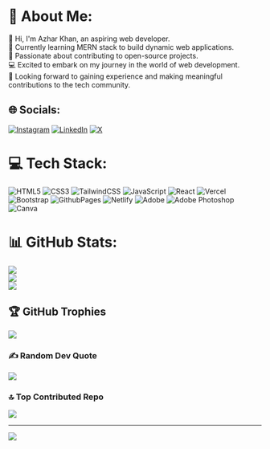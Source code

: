 # 💫 About Me:
👋 Hi, I'm Azhar Khan, an aspiring web developer.<br>🌱 Currently learning MERN stack to build dynamic web applications.<br>🚀 Passionate about contributing to open-source projects.<br>💻 Excited to embark on my journey in the world of web development.<br>🌟 Looking forward to gaining experience and making meaningful contributions to the tech community.


## 🌐 Socials:
[![Instagram](https://img.shields.io/badge/Instagram-%23E4405F.svg?logo=Instagram&logoColor=white)](https://instagram.com/azhar__khan23) [![LinkedIn](https://img.shields.io/badge/LinkedIn-%230077B5.svg?logo=linkedin&logoColor=white)](https://linkedin.com/in/azhardotcoder) [![X](https://img.shields.io/badge/X-black.svg?logo=X&logoColor=white)](https://x.com/azhardotcoder) 

# 💻 Tech Stack:
![HTML5](https://img.shields.io/badge/html5-%23E34F26.svg?style=for-the-badge&logo=html5&logoColor=white) ![CSS3](https://img.shields.io/badge/css3-%231572B6.svg?style=for-the-badge&logo=css3&logoColor=white) ![TailwindCSS](https://img.shields.io/badge/tailwindcss-%2338B2AC.svg?style=for-the-badge&logo=tailwind-css&logoColor=white) ![JavaScript](https://img.shields.io/badge/javascript-%23323330.svg?style=for-the-badge&logo=javascript&logoColor=%23F7DF1E) ![React](https://img.shields.io/badge/react-%2320232a.svg?style=for-the-badge&logo=react&logoColor=%2361DAFB) ![Vercel](https://img.shields.io/badge/vercel-%23000000.svg?style=for-the-badge&logo=vercel&logoColor=white) ![Bootstrap](https://img.shields.io/badge/bootstrap-%238511FA.svg?style=for-the-badge&logo=bootstrap&logoColor=white) ![GithubPages](https://img.shields.io/badge/github%20pages-121013?style=for-the-badge&logo=github&logoColor=white) ![Netlify](https://img.shields.io/badge/netlify-%23000000.svg?style=for-the-badge&logo=netlify&logoColor=#00C7B7) ![Adobe](https://img.shields.io/badge/adobe-%23FF0000.svg?style=for-the-badge&logo=adobe&logoColor=white) ![Adobe Photoshop](https://img.shields.io/badge/adobe%20photoshop-%2331A8FF.svg?style=for-the-badge&logo=adobe%20photoshop&logoColor=white) ![Canva](https://img.shields.io/badge/Canva-%2300C4CC.svg?style=for-the-badge&logo=Canva&logoColor=white)
# 📊 GitHub Stats:
![](https://github-readme-stats.vercel.app/api?username=azhardotcoder&theme=tokyonight&hide_border=true&include_all_commits=true&count_private=false)<br/>
![](https://github-readme-streak-stats.herokuapp.com/?user=azhardotcoder&theme=tokyonight&hide_border=true)<br/>
![](https://github-readme-stats.vercel.app/api/top-langs/?username=azhardotcoder&theme=tokyonight&hide_border=true&include_all_commits=true&count_private=false&layout=compact)

## 🏆 GitHub Trophies
![](https://github-profile-trophy.vercel.app/?username=azhardotcoder&theme=tokyonight&no-frame=true&no-bg=false&margin-w=4)

### ✍️ Random Dev Quote
![](https://quotes-github-readme.vercel.app/api?type=vetical&theme=radical)

### 🔝 Top Contributed Repo
![](https://github-contributor-stats.vercel.app/api?username=azhardotcoder&limit=5&theme=dark&combine_all_yearly_contributions=true)

---
[![](https://visitcount.itsvg.in/api?id=azhardotcoder&icon=5&color=0)](https://visitcount.itsvg.in)

<!-- Proudly created with GPRM ( https://gprm.itsvg.in ) -->
